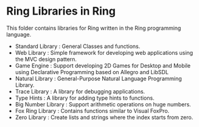 Ring Libraries in Ring
======================

This folder contains libraries for Ring written in the Ring programming language.

* Standard Library : General Classes and functions.
* Web Library : Simple framework for developing web applications using the MVC design pattern.
* Game Engine : Support developing 2D Games for Desktop and Mobile using Declarative Programming based on Allegro and LibSDL
* Natural Library : General-Purpose Natural Language Programming Library.
* Trace Library : A library for debugging applications.
* Type Hints : A library for adding type hints to functions.
* Big Number Library : Support arithmetic operations on huge numbers.
* Fox Ring Library : Contains functions similar to Visual FoxPro. 
* Zero Library : Create lists and strings where the index starts from zero.